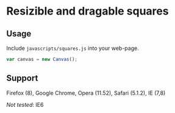 # Resizible and dragable squares 

## Usage

Include `javascripts/squares.js` into your web-page.

```javascript
var canvas = new Canvas();
```

## Support
Firefox (8), Google Chrome, Opera (11.52), Safari (5.1.2), IE (7,8)

_Not tested_: IE6
